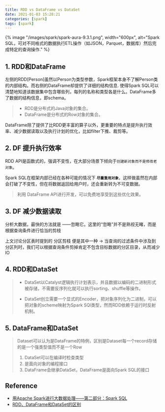 ```yaml
---
title: RDD vs DataFrame vs DataSet
date: 2021-01-03 15:28:21
categories: [spark]
tags: [spark]
---
```


{% image "/images/spark/spark-aura-9.3.1.png", width="600px", alt="Spark SQL，可对不同格式的数据执行ETL操作（如JSON，Parquet，数据库）然后完成特定的查询操作." %}

<!-- more -->

## 1. RDD和DataFrame

左侧的RDD[Person]虽然以Person为类型参数，Spark框架本身不了解Person类的内部结构。而右侧的DataFrame却提供了详细的结构信息. 使得Spark SQL可以清楚地知道该数据集中包含哪些列，每列的名称和类型各是什么。DataFrame多了数据的结构信息，即schema。

> - RDD是分布式的Java对象的集合。
> - DataFrame是分布式的Row对象的集合。

DataFrame除了提供了比RDD更丰富的算子以外，更重要的特点是提升执行效率、减少数据读取以及执行计划的优化，比如filter下推、裁剪等。

## 2. DF 提升执行效率

RDD API是函数式的，强调不变性，在大部分场景下倾向于`创建新对象而不是修改老对象`。

Spark SQL在框架内部已经在各种可能的情况下 <strong>`尽量重用对象`</strong>，这样做虽然在内部会打破了不变性，但在将数据返回给用户时，还会重新转为不可变数据。

> 利用 DataFrame API进行开发，可以免费地享受到这些优化效果。

## 3. DF 减少数据读取

分析大数据，最快的方法就是 ——忽略它。这里的“忽略”并不是熟视无睹，而是根据查询条件进行恰当的剪枝

上文讨论分区表时提到的 分区剪枝 便是其中一种 -> 当查询的过滤条件中涉及到分区列时，我们可以根据查询条件剪掉肯定不包含目标数据的分区目录，从而减少IO

## 4. RDD和DataSet

> - DataSet以Catalyst逻辑执行计划表示，并且数据以编码的二进制形式被存储，不需要反序列化就可以执行sorting、shuffle等操作。
> 
> - DataSet创立需要一个显式的Encoder，把对象序列化为二进制，可以把对象的scheme映射为Spark SQl类型，然而RDD依赖于运行时反射机制。

## 5. DataFrame和DataSet

> Dataset可以认为是DataFrame的特例，区别是Dataset每一个record存储的是一个强类型值而不是一个Row
> 
> 1. DataSet可以在编译时检查类型
> 2. 是面向对象的编程接口
> 3. DataFrame会继承DataSet，DataFrame是面向Spark SQL的接口

## Reference

- [用Apache Spark进行大数据处理——第二部分：Spark SQL][9]
- [RDD、DataFrame和DataSet的区别](https://www.jianshu.com/p/c0181667daa0)

[9]: http://www.infoq.com/cn/articles/apache-spark-sql
